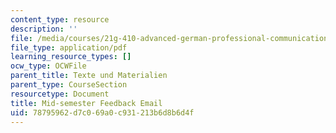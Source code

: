 ```yaml
---
content_type: resource
description: ''
file: /media/courses/21g-410-advanced-german-professional-communication-spring-2017/78795962d7c069a0c931213b6d8b6d4f_21G_410s17_W07_M17.pdf
file_type: application/pdf
learning_resource_types: []
ocw_type: OCWFile
parent_title: Texte und Materialien
parent_type: CourseSection
resourcetype: Document
title: Mid-semester Feedback Email
uid: 78795962-d7c0-69a0-c931-213b6d8b6d4f
---
```

